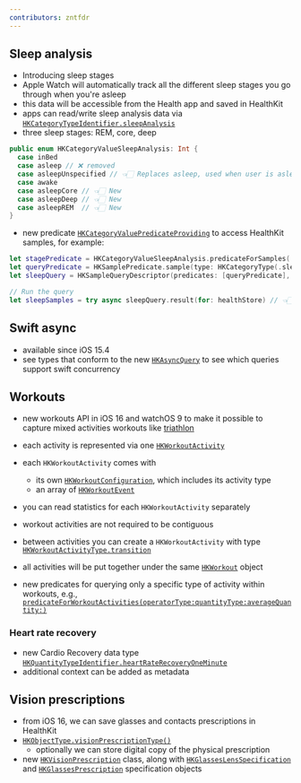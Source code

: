 ```yaml
---
contributors: zntfdr
---
```


## Sleep analysis

- Introducing sleep stages
- Apple Watch will automatically track all the different sleep stages you go through when you're asleep
- this data will be accessible from the Health app and saved in HealthKit
- apps can read/write sleep analysis data via [`HKCategoryTypeIdentifier.sleepAnalysis`][sleepanalysis]
- three sleep stages: REM, core, deep

```swift
public enum HKCategoryValueSleepAnalysis: Int {
  case inBed
  case asleep // ❌ removed
  case asleepUnspecified // 👈🏻 Replaces asleep, used when user is asleep but no sleep stage is specified
  case awake
  case asleepCore // 👈🏻 New
  case asleepDeep // 👈🏻 New
  case asleepREM  // 👈🏻 New
}
```

- new predicate [`HKCategoryValuePredicateProviding`][HKCategoryValuePredicateProviding] to access HealthKit samples, for example:

```swift
let stagePredicate = HKCategoryValueSleepAnalysis.predicateForSamples(.equalTo, value: .asleepREM)
let queryPredicate = HKSamplePredicate.sample(type: HKCategoryType(.sleepAnalysis), predicate: stagePredicate)
let sleepQuery = HKSampleQueryDescriptor(predicates: [queryPredicate], sortDescriptors: [])

// Run the query
let sleepSamples = try async sleepQuery.result(for: healthStore) // 👈🏻 available since iOS 15.4
```

## Swift async

- available since iOS 15.4
- see types that conform to the new [`HKAsyncQuery`][HKAsyncQuery] to see which queries support swift concurrency

## Workouts

- new workouts API in iOS 16 and watchOS 9 to make it possible to capture mixed activities workouts like [triathlon][Triathlon]
- each activity is represented via one [`HKWorkoutActivity`][HKWorkoutActivity]
- each `HKWorkoutActivity` comes with
  - its own [`HKWorkoutConfiguration`][HKWorkoutConfiguration], which includes its activity type
  - an array of [`HKWorkoutEvent`][HKWorkoutEvent]

- you can read statistics for each `HKWorkoutActivity` separately
- workout activities are not required to be contiguous
- between activities you can create a `HKWorkoutActivity` with type [`HKWorkoutActivityType.transition`][HKWorkoutActivityType.transition]
- all activities will be put together under the same [`HKWorkout`][HKWorkout] object
- new predicates for querying only a specific type of activity within workouts, e.g., [`predicateForWorkoutActivities(operatorType:quantityType:averageQuantity:)`][predicateForWorkoutActivities(operatorType:quantityType:averageQuantity:)]

### Heart rate recovery

- new Cardio Recovery data type [`HKQuantityTypeIdentifier.heartRateRecoveryOneMinute`][heartRateRecoveryOneMinute]
- additional context can be added as metadata

## Vision prescriptions

- from iOS 16, we can save glasses and contacts prescriptions in HealthKit
- [`HKObjectType.visionPrescriptionType()`][visionPrescriptionType()]
  - optionally we can store digital copy of the physical prescription
- new [`HKVisionPrescription`][HKVisionPrescription] class, along with [`HKGlassesLensSpecification`][hkglasseslensspecification] and [`HKGlassesPrescription`][HKGlassesPrescription] specification objects

[sleepanalysis]: https://developer.apple.com/documentation/healthkit/hkcategorytypeidentifier/1615425-sleepanalysis
[HKCategoryValuePredicateProviding]: https://developer.apple.com/documentation/healthkit/hkcategoryvaluepredicateproviding
[HKAsyncQuery]: https://developer.apple.com/documentation/healthkit/hkasyncquery
[Triathlon]: https://en.wikipedia.org/wiki/Triathlon
[HKWorkoutActivity]: https://developer.apple.com/documentation/healthkit/hkworkoutactivity
[HKWorkoutConfiguration]: https://developer.apple.com/documentation/healthkit/hkworkoutconfiguration
[HKWorkoutEvent]: https://developer.apple.com/documentation/healthkit/hkworkoutevent
[HKWorkoutActivityType.transition]: https://developer.apple.com/documentation/healthkit/hkworkoutactivitytype/transition
[HKWorkout]: https://developer.apple.com/documentation/healthkit/hkworkout
[predicateForWorkoutActivities(operatorType:quantityType:averageQuantity:)]: https://developer.apple.com/documentation/healthkit/hkquery/3929715-predicateforworkoutactivities
[heartRateRecoveryOneMinute]: https://developer.apple.com/documentation/healthkit/hkquantitytypeidentifier/3929728-heartraterecoveryoneminute
[visionPrescriptionType()]: https://developer.apple.com/documentation/healthkit/hkobjecttype/3916014-visionprescriptiontype
[HKVisionPrescription]: https://developer.apple.com/documentation/healthkit/hkvisionprescription
[hkglasseslensspecification]: https://developer.apple.com/documentation/healthkit/hkglasseslensspecification
[HKGlassesPrescription]: https://developer.apple.com/documentation/healthkit/hkglassesprescription